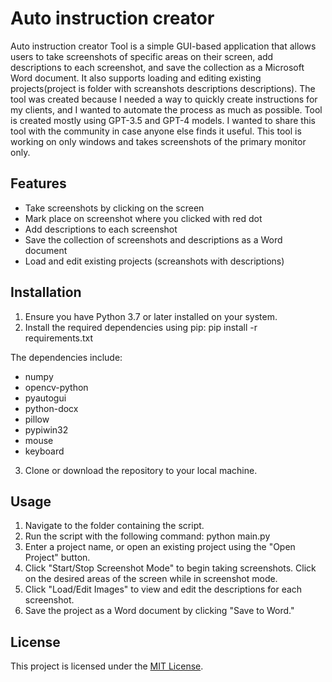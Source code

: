 # Auto instruction creator

Auto instruction creator Tool is a simple GUI-based application that allows users to take screenshots of specific areas on their screen, add descriptions to each screenshot, and save the collection as a Microsoft Word document. It also supports loading and editing existing projects(project is folder with screanshots descriptions descriptions). 
The tool was created because I needed a way to quickly create instructions for my clients, and I wanted to automate the process as much as possible. Tool is created mostly using GPT-3.5 and GPT-4 models. I wanted to share this tool with the community in case anyone else finds it useful.
This tool is working on only windows and takes screenshots of the primary monitor only.

## Features

- Take screenshots by clicking on the screen
- Mark place on screenshot where you clicked with red dot
- Add descriptions to each screenshot
- Save the collection of screenshots and descriptions as a Word document
- Load and edit existing projects (screanshots with descriptions)

## Installation

1. Ensure you have Python 3.7 or later installed on your system.
2. Install the required dependencies using pip:
pip install -r requirements.txt

The dependencies include:

- numpy
- opencv-python
- pyautogui
- python-docx
- pillow
- pypiwin32
- mouse
- keyboard

3. Clone or download the repository to your local machine.

## Usage

1. Navigate to the folder containing the script.
2. Run the script with the following command:
python main.py
3. Enter a project name, or open an existing project using the "Open Project" button.
4. Click "Start/Stop Screenshot Mode" to begin taking screenshots. Click on the desired areas of the screen while in screenshot mode.
5. Click "Load/Edit Images" to view and edit the descriptions for each screenshot.
6. Save the project as a Word document by clicking "Save to Word."

## License

This project is licensed under the [MIT License](LICENSE).
